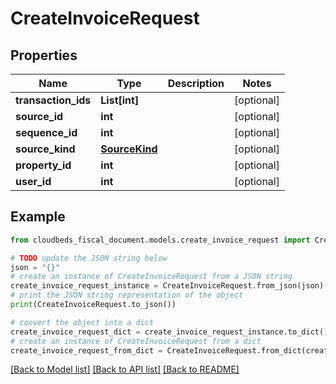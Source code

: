 # CreateInvoiceRequest


## Properties

Name | Type | Description | Notes
------------ | ------------- | ------------- | -------------
**transaction_ids** | **List[int]** |  | [optional] 
**source_id** | **int** |  | [optional] 
**sequence_id** | **int** |  | [optional] 
**source_kind** | [**SourceKind**](SourceKind.md) |  | [optional] 
**property_id** | **int** |  | [optional] 
**user_id** | **int** |  | [optional] 

## Example

```python
from cloudbeds_fiscal_document.models.create_invoice_request import CreateInvoiceRequest

# TODO update the JSON string below
json = "{}"
# create an instance of CreateInvoiceRequest from a JSON string
create_invoice_request_instance = CreateInvoiceRequest.from_json(json)
# print the JSON string representation of the object
print(CreateInvoiceRequest.to_json())

# convert the object into a dict
create_invoice_request_dict = create_invoice_request_instance.to_dict()
# create an instance of CreateInvoiceRequest from a dict
create_invoice_request_from_dict = CreateInvoiceRequest.from_dict(create_invoice_request_dict)
```
[[Back to Model list]](../README.md#documentation-for-models) [[Back to API list]](../README.md#documentation-for-api-endpoints) [[Back to README]](../README.md)


